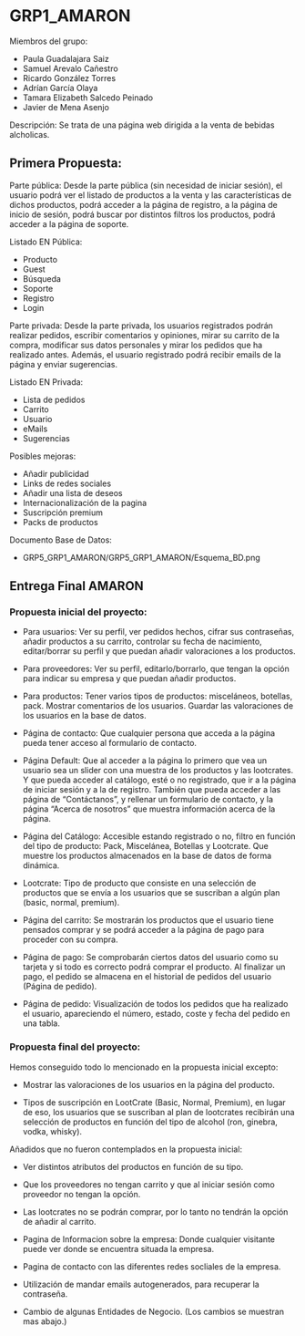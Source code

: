 # GRP1_AMARON

Miembros del grupo:
- Paula Guadalajara Saiz
- Samuel Arevalo Cañestro
- Ricardo González Torres
- Adrían García Olaya
- Tamara Elizabeth Salcedo Peinado
- Javier de Mena Asenjo

Descripción:
Se trata de una página web dirigida a la venta de bebidas alcholicas.


## Primera Propuesta:

Parte pública:
Desde la parte pública (sin necesidad de iniciar sesión), el usuario podrá ver el listado de productos a la venta y las características de dichos productos, podrá acceder a la página de registro, a la página de inicio de sesión, podrá buscar por distintos filtros los productos, podrá acceder a la página de soporte.

Listado EN Pública:
- Producto
- Guest
- Búsqueda
- Soporte
- Registro
- Login

Parte privada:
Desde la parte privada, los usuarios registrados podrán realizar pedidos, escribir comentarios y opiniones, mirar su carrito de la compra, modificar sus datos personales y mirar los pedidos que ha realizado antes. Además, el usuario registrado podrá recibir emails de la página y enviar sugerencias.

Listado EN Privada:
- Lista de pedidos
- Carrito
- Usuario
- eMails
- Sugerencias

Posibles mejoras:
- Añadir publicidad
- Links de redes sociales
- Añadir una lista de deseos
- Internacionalización de la pagina
- Suscripción premium
- Packs de productos

Documento Base de Datos:
- GRP5_GRP1_AMARON/GRP5_GRP1_AMARON/Esquema_BD.png


## Entrega Final AMARON

### Propuesta inicial del proyecto:

- Para usuarios: Ver su perfil, ver pedidos hechos, cifrar sus contraseñas, añadir productos a su carrito, controlar su fecha de nacimiento, editar/borrar su perfil y que puedan añadir valoraciones a los productos.

- Para proveedores: Ver su perfil, editarlo/borrarlo, que tengan la opción para indicar su empresa y que puedan añadir productos.

- Para productos: Tener varios tipos de productos: misceláneos, botellas, pack. Mostrar comentarios de los usuarios. Guardar las valoraciones de los usuarios en la base de datos.

- Página de contacto: Que cualquier persona que acceda a la página pueda tener acceso al formulario de contacto.

- Página Default: Que al acceder a la página lo primero que vea un usuario sea un slider con una muestra de los productos y las lootcrates. Y que pueda acceder al catálogo, esté o no registrado, que ir a la página de iniciar sesión y a la de registro. También que pueda acceder a las página de “Contáctanos”, y rellenar un formulario de contacto, y la página “Acerca de nosotros” que muestra información acerca de la página.

- Página del Catálogo: Accesible estando registrado o no, filtro en función del tipo de producto: Pack, Miscelánea, Botellas y Lootcrate. Que muestre los productos almacenados en la base de datos de forma dinámica.

- Lootcrate: Tipo de producto que consiste en una selección de productos que se envía a los usuarios que se suscriban a algún plan (basic, normal, premium).
 
- Página del carrito: Se mostrarán los productos que el usuario tiene pensados comprar y se podrá acceder a la página de pago para proceder con su compra.

- Página de pago: Se comprobarán ciertos datos del usuario como su tarjeta y si todo es correcto podrá comprar el producto. Al finalizar un pago, el pedido se almacena en el historial de pedidos del usuario (Página de pedido).

- Página de pedido: Visualización de todos los pedidos que ha realizado el usuario, apareciendo el número, estado, coste y fecha del pedido en una tabla.

### Propuesta final del proyecto:

Hemos conseguido todo lo mencionado en la propuesta inicial excepto:

- Mostrar las valoraciones de los usuarios en la página del producto.

- Tipos de suscripción en LootCrate (Basic, Normal, Premium), en lugar de eso, los usuarios que se suscriban al plan de lootcrates recibirán una selección de productos en función del tipo de alcohol (ron, ginebra, vodka, whisky).


Añadidos que no fueron contemplados en la propuesta inicial:

- Ver distintos atributos del productos en función de su tipo.

- Que los proveedores no tengan carrito y que al iniciar sesión como proveedor no tengan la opción.

- Las lootcrates no se podrán comprar, por lo tanto no tendrán la opción de añadir al carrito.

- Pagina de Informacion sobre la empresa: Donde cualquier visitante puede ver donde se encuentra situada la empresa.

- Pagina de contacto con las diferentes redes socliales de la empresa.

- Utilización de mandar emails autogenerados, para recuperar la contraseña.

- Cambio de algunas Entidades de Negocio. (Los cambios se muestran mas abajo.)











